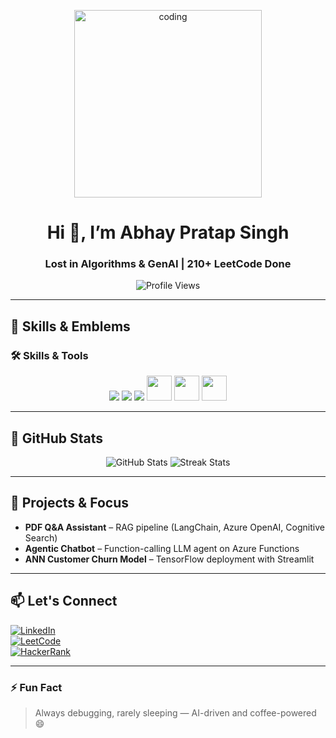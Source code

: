 <!-- HEADER -->
<p align="center">
  <img src="https://media.giphy.com/media/H7f5ZGjvKXBaLbBigO/giphy.gif" alt="coding" width="300"/>
</p>

<h1 align="center">Hi 👋, I’m Abhay Pratap Singh</h1>
<h3 align="center">Lost in Algorithms & GenAI | 210+ LeetCode Done</h3>

<p align="center">
  <img src="https://komarev.com/ghpvc/?username=hey-abhay&label=Profile%20Views&color=0e75b6&style=flat" alt="Profile Views"/>
</p>

---

## 🔧 Skills & Emblems

### 🛠️ Skills & Tools

<p align="center">
  <!-- Programming Languages -->
  <img src="https://skillicons.dev/icons?i=python,java,cpp,c" />
  
  <!-- ML / GenAI Frameworks -->
  <img src="https://skillicons.dev/icons?i=tensorflow,pytorch,huggingface" />
  
  <!-- Tools -->
  <img src="https://skillicons.dev/icons?i=vscode,git,github,azure" />

  <!-- Manual icons for LangChain, Streamlit, OpenAI -->
  <img src="https://raw.githubusercontent.com/yurijserrano/Github-Profile-Readme-Logos/main/frameworks/streamlit.svg" width="40" />
  <img src="https://raw.githubusercontent.com/yurijserrano/Github-Profile-Readme-Logos/main/cloud/openai.svg" width="40" />
  <img src="https://raw.githubusercontent.com/valeriupredoi/github-profile-readme-open-source-icons/main/icons/langchain.svg" width="40" />
</p>


---

## 🧠 GitHub Stats

<p align="center">
  <img src="https://github-readme-stats.vercel.app/api?username=hey-abhay&show_icons=true&theme=dracula" alt="GitHub Stats"/>
  <img src="https://github-readme-streak-stats.herokuapp.com/?user=hey-abhay&theme=dark" alt="Streak Stats"/>
</p>

---


## 📂 Projects & Focus

- **PDF Q&A Assistant** – RAG pipeline (LangChain, Azure OpenAI, Cognitive Search)
- **Agentic Chatbot** – Function-calling LLM agent on Azure Functions
- **ANN Customer Churn Model** – TensorFlow deployment with Streamlit

---

## 📫 Let's Connect

[![LinkedIn](https://img.shields.io/badge/LinkedIn-Abhay%20Singh-blue?style=for-the-badge&logo=linkedin)](https://linkedin.com/in/abhay-singh-b47405315)  
[![LeetCode](https://img.shields.io/badge/LeetCode-210%2B_Shared-orange?style=for-the-badge&logo=leetcode)](https://leetcode.com/abhaysingh_13/)  
[![HackerRank](https://img.shields.io/badge/HackerRank-Solved-green?style=for-the-badge&logo=hackerrank)](https://www.hackerrank.com/ai1a_2310286)

---

### ⚡ Fun Fact
> Always debugging, rarely sleeping — AI-driven and coffee-powered 😄
